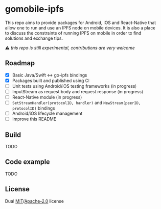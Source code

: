# gomobile-ipfs

This repo aims to provide packages for Android, iOS and React-Native that
allow one to run and use an IPFS node on mobile devices. It is also a place
to discuss the constraints of running IPFS on mobile in order to find
solutions and exchange tips.

:warning: _this repo is still experimental, contributions are very welcome_

## Roadmap

- [x] Basic Java/Swift <-> go-ipfs bindings
- [x] Packages built and published using CI
- [ ] Unit tests using Android/iOS testing frameworks (in progress)
- [ ] InputStream as request body and request response (in progress)
- [ ] React-Native module (in progress)
- [ ] `SetStreamHandler(protocolID, handler)` and
`NewStream(peerID, protocolID)` bindings
- [ ] Android/iOS lifecycle management
- [ ] Improve this README

## Build

TODO

## Code example

TODO

## License

Dual [MIT](./LICENSE-MIT)/[Apache-2.0](./LICENSE-APACHE) license
